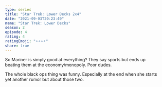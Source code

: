 ```yaml
---
type: series
title: "Star Trek: Lower Decks 2x4"
date: "2021-09-03T20:23:49"
name: "Star Trek: Lower Decks"
season: 2
episode: 4
rating: 4
ratingEmoji: "⭐️⭐️⭐️⭐️"
share: true
---
```


So Mariner is simply good at everything? They say sports but ends up beating them at the economy/monopoly. Poor dudes.

The whole black ops thing was funny. Especially at the end when she starts yet another rumor but about those two. 
